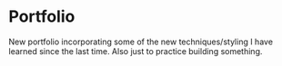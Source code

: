 # Portfolio
New portfolio incorporating some of the new techniques/styling I have learned since the last time. Also just to practice building something.
